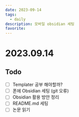 ```yaml
---
date: 2023-09-14
tags:
  - daily
description: 모바일 obsidian 세팅
favorite:
---
```

# 2023.09.14
## Todo
- [ ] Templater 공부 해야할까?
- [ ] 폰에 Obsidian 세팅 (git 오류)
- [ ] Obsidian 활용 방안 정리
- [ ] README.md 세팅
- [ ] 논문 읽기